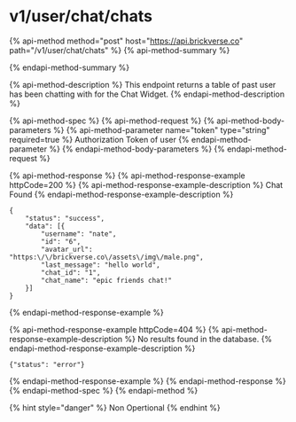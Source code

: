 # v1/user/chat/chats

{% api-method method="post" host="https://api.brickverse.co" path="/v1/user/chat/chats" %}
{% api-method-summary %}

{% endapi-method-summary %}

{% api-method-description %}
This endpoint returns a table of past user has been chatting with for the Chat Widget.
{% endapi-method-description %}

{% api-method-spec %}
{% api-method-request %}
{% api-method-body-parameters %}
{% api-method-parameter name="token" type="string" required=true %}
Authorization Token of user
{% endapi-method-parameter %}
{% endapi-method-body-parameters %}
{% endapi-method-request %}

{% api-method-response %}
{% api-method-response-example httpCode=200 %}
{% api-method-response-example-description %}
Chat Found
{% endapi-method-response-example-description %}

```
{
    "status": "success",
    "data": [{
        "username": "nate",
        "id": "6",
        "avatar_url": "https:\/\/brickverse.co\/assets\/img\/male.png",
        "last_message": "hello world",
        "chat_id": "1",
        "chat_name": "epic friends chat!"
    }]
}
```
{% endapi-method-response-example %}

{% api-method-response-example httpCode=404 %}
{% api-method-response-example-description %}
No results found in the database.
{% endapi-method-response-example-description %}

```
{"status": "error"}
```
{% endapi-method-response-example %}
{% endapi-method-response %}
{% endapi-method-spec %}
{% endapi-method %}

{% hint style="danger" %}
Non Opertional
{% endhint %}

